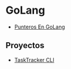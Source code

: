 # GoLang

- [Punteros En GoLang](Main%20Notes/Punteros%20En%20GoLang.md)

## Proyectos
- [TaskTracker CLI](Projects/TaskTracker/README.md)

